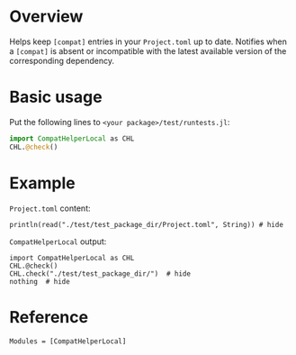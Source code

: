 # Overview

Helps keep `[compat]` entries in your `Project.toml` up to date. Notifies when a `[compat]` is absent or incompatible with the latest available version of the corresponding dependency.

# Basic usage

Put the following lines to `<your package>/test/runtests.jl`:
```julia
import CompatHelperLocal as CHL
CHL.@check()
```

# Example

`Project.toml` content:
```@example
println(read("./test/test_package_dir/Project.toml", String)) # hide
```
`CompatHelperLocal` output:
```@example
import CompatHelperLocal as CHL
CHL.@check()
CHL.check("./test/test_package_dir/")  # hide
nothing  # hide
```

# Reference

```@autodocs
Modules = [CompatHelperLocal]
```
